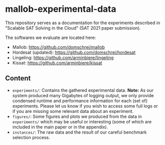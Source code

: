 
# mallob-experimental-data

This repository serves as a documentation for the experiments described in "Scalable SAT Solving in the Cloud" (SAT 2021 paper submission).

The softwares we evaluate are located here:

* Mallob: https://github.com/domschrei/mallob
* Hordesat (updated): https://github.com/domschrei/hordesat
* Lingeling: https://github.com/arminbiere/lingeling
* Kissat: https://github.com/arminbiere/kissat


## Content

* `experiments/`: Contains the gathered experimental data. **Note:** As our system produced many Gigabytes of logging output, we only provide condensed runtime and performance information for each (set of) experiments. Please let us know if you wish to access some full logs or if you are missing some relevant data about an experiment.
* `figures/`: Some figures and plots we produced from the data in `experiments/` which may be useful or interesting (some of which are included in the main paper or in the appendix).
* `instances/`: The raw data and the result of our careful benchmark selection process.
